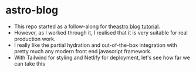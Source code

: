 # astro-blog

- This repo started as a follow-along for the[astro blog tutorial](https://docs.astro.build/en/tutorial/0-introduction).
- However, as I worked through it, I realised that it is very suitable for real production work.
- I really like the partial hydration and out-of-the-box integration with pretty much any modern front end javascript framework.
- With Tailwind for styling and Netlify for deployment, let's see how far we can take this
